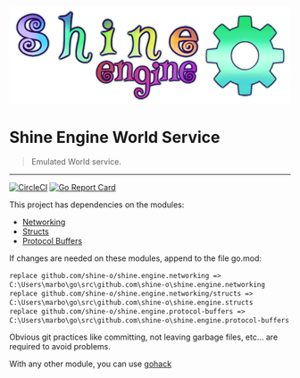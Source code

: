 ![](shine.png)
# Shine Engine World Service

> Emulated World service.
---
[![CircleCI](https://circleci.com/gh/shine-o/shine.engine.world/tree/master.svg?style=shield)](https://circleci.com/gh/shine-o/shine.engine.world/tree/master.svg?style=shield)
[![Go Report Card](https://goreportcard.com/badge/github.com/shine-o/shine.engine.world)](https://goreportcard.com/report/github.com/shine-o/shine.engine.world)

This project has dependencies on the modules: 

- [Networking](https://github.com/shine-o/shine.engine.networking)
- [Structs](https://github.com/shine-o/shine.engine.networking/structs)
- [Protocol Buffers](https://github.com/shine-o/shine.engine.protocol-buffers)

If changes are needed on these modules, append to the file go.mod:
       
    replace github.com/shine-o/shine.engine.networking => C:\Users\marbo\go\src\github.com\shine-o\shine.engine.networking
    replace github.com/shine-o/shine.engine.networking/structs => C:\Users\marbo\go\src\github.com\shine-o\shine.engine.structs
    replace github.com/shine-o/shine.engine.protocol-buffers => C:\Users\marbo\go\src\github.com\shine-o\shine.engine.protocol-buffers

Obvious git practices like committing, not leaving garbage files, etc... are required to avoid problems. 


With any other module, you can use [gohack](https://github.com/rogpeppe/gohack)